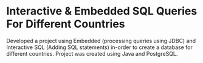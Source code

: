 # Interactive & Embedded SQL Queries For Different Countries

Developed a project using Embedded (processing queries using JDBC) and Interactive SQL (Adding SQL statements) in-order to create a database for different countries. Project was created using Java and PostgreSQL.
